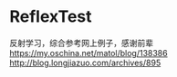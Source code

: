 # ReflexTest
反射学习，综合参考网上例子，感谢前辈
https://my.oschina.net/matol/blog/138386
http://blog.longjiazuo.com/archives/895
